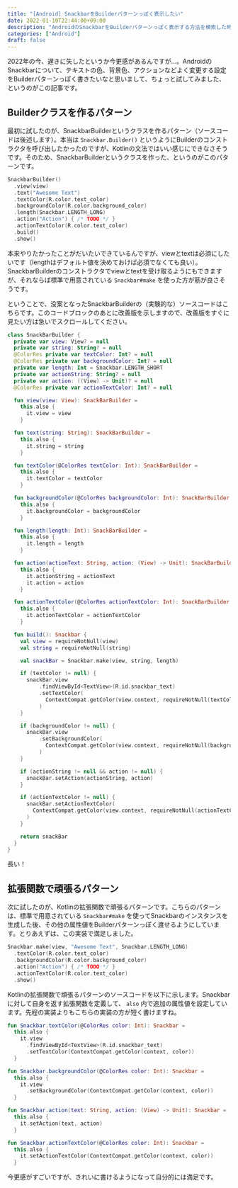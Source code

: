 ```yaml
---
title: "[Android] SnackbarをBuilderパターンっぽく表示したい"
date: 2022-01-10T22:44:00+09:00
description: "AndroidのSnackbarをBuilderパターンっぽく表示する方法を模索した時のメモです。"
categories: ["Android"]
draft: false
---
```


2022年の今、遅きに失したというか今更感があるんですが...。AndroidのSnackbarについて、テキストの色、背景色、アクションなどよく変更する設定をBuilderパターンっぽく書きたいなと思いまして、ちょっと試してみました、というのがこの記事です。

## Builderクラスを作るパターン

最初に試したのが、SnackbarBuilderというクラスを作るパターン（ソースコードは後述します）。本当は `Snackbar.Builder()` というようにBuilderのコンストラクタを呼び出したかったのですが、Kotlinの文法ではいい感じにできなさそうです。そのため、SnackbarBuilderというクラスを作った、というのがこのパターンです。

```kotlin
SnackbarBuilder()
  .view(view)
  .text("Awesome Text")
  .textColor(R.color.text_color)
  .backgroundColor(R.color.background_color)
  .length(Snackbar.LENGTH_LONG)
  .action("Action") { /* TODO */ }
  .actionTextColor(R.color.text_color)
  .build()
  .show()
```

本来やりたかったことがだいたいできているんですが、viewとtextは必須にしたいです（lengthはデフォルト値を決めておけば必須でなくても良い）。SnackbarBuilderのコンストラクタでviewとtextを受け取るようにもできますが、それならば標準で用意されている `Snackbar#make` を使った方が筋が良さそうです。

ということで、没案となったSnackbarBuilderの（実験的な）ソースコードはこちらです。このコードブロックのあとに改善版を示しますので、改善版をすぐに見たい方は急いでスクロールしてください。

```kotlin
class SnackBarBuilder {
  private var view: View? = null
  private var string: String? = null
  @ColorRes private var textColor: Int? = null
  @ColorRes private var backgroundColor: Int? = null
  private var length: Int = Snackbar.LENGTH_SHORT
  private var actionString: String? = null
  private var action: ((View) -> Unit)? = null
  @ColorRes private var actionTextColor: Int? = null

  fun view(view: View): SnackBarBuilder =
    this.also {
      it.view = view
    }

  fun text(string: String): SnackBarBuilder =
    this.also {
      it.string = string
    }

  fun textColor(@ColorRes textColor: Int): SnackBarBuilder =
    this.also {
      it.textColor = textColor
    }

  fun backgroundColor(@ColorRes backgroundColor: Int): SnackBarBuilder =
    this.also {
      it.backgroundColor = backgroundColor
    }

  fun length(length: Int): SnackBarBuilder =
    this.also {
      it.length = length
    }

  fun action(actionText: String, action: (View) -> Unit): SnackBarBuilder =
    this.also {
      it.actionString = actionText
      it.action = action
    }

  fun actionTextColor(@ColorRes actionTextColor: Int): SnackBarBuilder =
    this.also {
      it.actionTextColor = actionTextColor
    }

  fun build(): Snackbar {
    val view = requireNotNull(view)
    val string = requireNotNull(string)

    val snackBar = Snackbar.make(view, string, length)

    if (textColor != null) {
      snackBar.view
          .findViewById<TextView>(R.id.snackbar_text)
          .setTextColor(
            ContextCompat.getColor(view.context, requireNotNull(textColor))
          )
    }

    if (backgroundColor != null) {
      snackBar.view
          .setBackgroundColor(
            ContextCompat.getColor(view.context, requireNotNull(backgroundColor))
          )
    }

    if (actionString != null && action != null) {
      snackBar.setAction(actionString, action)
    }

    if (actionTextColor != null) {
      snackBar.setActionTextColor(
        ContextCompat.getColor(view.context, requireNotNull(actionTextColor))
      )
    }

    return snackBar
  }
}
```

長い！

## 拡張関数で頑張るパターン

次に試したのが、Kotlinの拡張関数で頑張るパターンです。こちらのパターンは、標準で用意されている `Snackbar#make` を使ってSnackbarのインスタンスを生成した後、その他の属性値をBuilderパターンっぽく渡せるようにしています。とりあえずは、この実装で満足しました。

```kotlin
Snackbar.make(view, "Awesome Text", Snackbar.LENGTH_LONG)
  .textColor(R.color.text_color)
  .backgroundColor(R.color.background_color)
  .action("Action") { /* TODO */ }
  .actionTextColor(R.color.text_color)
  .show()
```

Kotlinの拡張関数で頑張るパターンのソースコードを以下に示します。Snackbarに対して自身を返す拡張関数を定義して、 `also` 内で追加の属性値を設定しています。先程の実装よりもこちらの実装の方が短く書けますね。

```kotlin
fun Snackbar.textColor(@ColorRes color: Int): Snackbar =
  this.also {
    it.view
      .findViewById<TextView>(R.id.snackbar_text)
      .setTextColor(ContextCompat.getColor(context, color))
  }

fun Snackbar.backgroundColor(@ColorRes color: Int): Snackbar =
  this.also {
    it.view
      .setBackgroundColor(ContextCompat.getColor(context, color))
  }

fun Snackbar.action(text: String, action: (View) -> Unit): Snackbar =
  this.also {
    it.setAction(text, action)
  }

fun Snackbar.actionTextColor(@ColorRes color: Int): Snackbar =
  this.also {
    it.setActionTextColor(ContextCompat.getColor(context, color))
  }
```

今更感がすごいですが、きれいに書けるようになって自分的には満足です。
